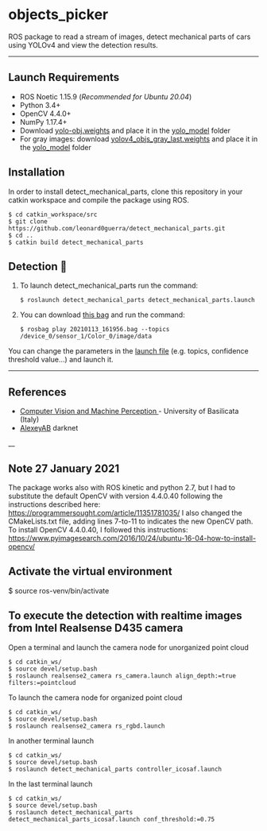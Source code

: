 # objects_picker

ROS package to read a stream of images, detect mechanical parts of cars using YOLOv4 and view the detection results.
___
## Launch Requirements
* ROS Noetic 1.15.9 (*Recommended for Ubuntu 20.04*)
* Python 3.4+
* OpenCV 4.4.0+
* NumPy 1.17.4+
* Download [yolo-obj.weights](https://drive.google.com/file/d/1sYhDkknxBJHRL8S8kOegkU3ktBOuNa8p/view?usp=sharing) and place it in the [yolo_model](yolo_model) folder
* For gray images: download [yolov4_objs_gray_last.weights](https://drive.google.com/file/d/1ENkEmb-9xs9ygOG7WrOuLw0wvZBNWXMl/view?usp=sharing) and place it in the [yolo_model](yolo_model) folder

## Installation
In order to install detect_mechanical_parts, clone this repository in your catkin workspace and compile the package using ROS.

```shell
$ cd catkin_workspace/src
$ git clone https://github.com/leonard0guerra/detect_mechanical_parts.git
$ cd ..
$ catkin build detect_mechanical_parts
```

## Detection :robot:
1. To launch detect_mechanical_parts run the command:
    ```shell
    $ roslaunch detect_mechanical_parts detect_mechanical_parts.launch
    ```
2. You can download [this bag](https://drive.google.com/file/d/1CngH1nSqTF9j4RZHsccH1meC1ZSXYaKp/view?usp=sharing) and run the command:
    ```shell
    $ rosbag play 20210113_161956.bag --topics /device_0/sensor_1/Color_0/image/data
    ```
You can change the parameters in the [launch file](launch/detect_mechanical_parts.launch) (e.g. topics, confidence threshold value...) and launch it.
___
## References
* [Computer Vision and Machine Perception ](http://web.unibas.it/bloisi/corsi/visione-e-percezione.html) - University of Basilicata (Italy)
* [AlexeyAB](https://github.com/AlexeyAB/darknet) darknet

__
## Note 27 January 2021
The package works also with ROS kinetic and python 2.7, but I had to substitute the default OpenCV with version 4.4.0.40 following the instructions described here: https://programmersought.com/article/11351781035/ 
I also changed the CMakeLists.txt file, adding lines 7-to-11 to indicates the new OpenCV path.
To install OpenCV 4.4.0.40, I followed this instructions: https://www.pyimagesearch.com/2016/10/24/ubuntu-16-04-how-to-install-opencv/

## Activate the virtual environment 
$ source ros-venv/bin/activate

## To execute the detection with realtime images from Intel Realsense D435 camera
Open a terminal and launch the camera node for unorganized point cloud
```shell
$ cd catkin_ws/
$ source devel/setup.bash
$ roslaunch realsense2_camera rs_camera.launch align_depth:=true filters:=pointcloud
```

To launch the camera node for organized point cloud
```shell
$ cd catkin_ws/
$ source devel/setup.bash
$ roslaunch realsense2_camera rs_rgbd.launch 
```

In another terminal launch 
```shell
$ cd catkin_ws/
$ source devel/setup.bash
$ roslaunch detect_mechanical_parts controller_icosaf.launch
```

In the last terminal launch 
```shell
$ cd catkin_ws/
$ source devel/setup.bash
$ roslaunch detect_mechanical_parts detect_mechanical_parts_icosaf.launch conf_threshold:=0.75
```


